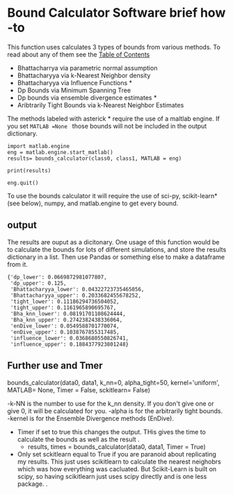 # Bound Calculator Software brief how -to



This function uses calculates 3 types of bounds  from various methods. To read about any of them see the [Table of Contents](https://github.com/rj-may/BER_Bounds_Eval/blob/master/Docs/Table_of_Contents.md)
  - Bhattacharrya via parametric normal assumption
  - Bhattacharyya via k-Nearest Neighbor density
  - Bhattacharyya via Influence Functions *
  - Dp Bounds via Minimum Spanning Tree
  - Dp bounds via ensemble divergence estimates *
  - Aribtrarily Tight Bounds via  k-Nearest Neighbor Estimates


The methods labeled with asterick * require the use of a maltlab engine. If you set `MATLAB =None ` those bounds will not be included in the output dictionary. 
    
    import matlab.engine
    eng = matlab.engine.start_matlab()
    results= bounds_calculator(class0, class1, MATLAB = eng)
    
    print(results)
    
    eng.quit()

To use the bounds calculator it will require the use of sci-py, scikit-learn*(see below), numpy, and matlab.engine to get every bound.


## output
The results are ouput as a dicitonary. One usage of this function would be to calculate the bounds for lots of different simulations, and store the results dictionary in 
a list. Then use Pandas or something else to make a dataframe from it. 

    {'dp_lower': 0.0669872981077807,
     'dp_upper': 0.125,
     'Bhattacharyya_lower': 0.04322723735465056,
     'Bhattacharyya_upper': 0.2033682455678252,
     'tight_lower': 0.11186294736504052,
     'tight_upper': 0.1161965890695767,
     'Bha_knn_lower': 0.08191701108624444,
     'Bha_knn_upper': 0.2742382438336064,
     'enDive_lower': 0.0549588701770074,
     'enDive_upper': 0.1038767855317485,
     'influence_lower': 0.0368680550826741,
     'influence_upper': 0.1884377923801248}



## Further use and Tmer
bounds_calculator(data0, data1, k_nn=0, alpha_tight=50, kernel='uniform', MATLAB= None, Timer = False, sckitlearn= False)

  -k-NN is the number to use for the k_nn density. If you don't give one or give 0, it will be calculated for you. 
  -alpha is for the arbitrarily tight bounds. 
  -kernel is for the Ensemble Divergence methods (EnDive). 
  - Timer if set to true this changes the output. THis gives the time to calculate the bounds as well as the result .
      - results, times = bounds_calculator(data0, data1,  Timer = True)
  - Only set sckitlearn equal to True if you are paranoid about replicating my results. This just uses scikitlearn to calculate the nearest neighobrs which was how everything was cacluated. But Scikit-Learn is built on scipy, so having scikitlearn just uses scipy directly and is one less package. .

